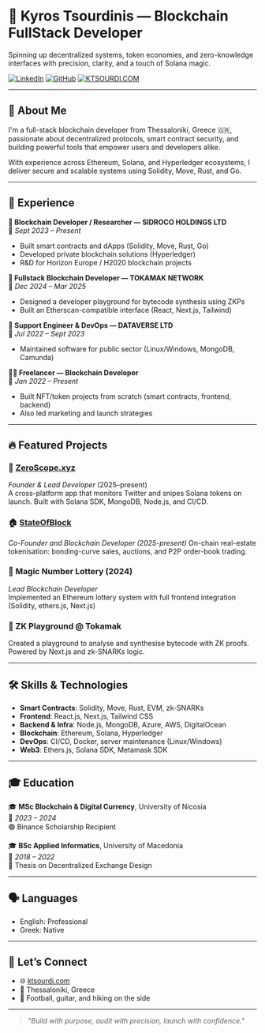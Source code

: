 # 🚀 Kyros Tsourdinis — Blockchain FullStack Developer

Spinning up decentralized systems, token economies, and zero-knowledge interfaces with precision, clarity, and a touch of Solana magic.

[![LinkedIn](https://img.shields.io/badge/LinkedIn-0077B5?style=for-the-badge&logo=linkedin&logoColor=white)](https://www.linkedin.com/in/kyros-tsourdinis/)
[![GitHub](https://img.shields.io/badge/GitHub-100000?style=for-the-badge&logo=github&logoColor=white)](https://github.com/ktsourdi)
[![KTSOURDI.COM](https://img.shields.io/badge/KTSOURDI.COM-8E44AD?style=for-the-badge&logo=internet-explorer&logoColor=white)](https://ktsourdi.com)

---

## 🌟 About Me

I'm a full-stack blockchain developer from Thessaloniki, Greece 🇬🇷, passionate about decentralized protocols, smart contract security, and building powerful tools that empower users and developers alike.

With experience across Ethereum, Solana, and Hyperledger ecosystems, I deliver secure and scalable systems using Solidity, Move, Rust, and Go.

---

## 💼 Experience

**🔷 Blockchain Developer / Researcher — SIDROCO HOLDINGS LTD**  
📍 *Sept 2023 – Present*  
- Built smart contracts and dApps (Solidity, Move, Rust, Go)  
- Developed private blockchain solutions (Hyperledger)  
- R&D for Horizon Europe / H2020 blockchain projects  

**🧪 Fullstack Blockchain Developer — TOKAMAK NETWORK**  
📍 *Dec 2024 – Mar 2025*  
- Designed a developer playground for bytecode synthesis using ZKPs  
- Built an Etherscan-compatible interface (React, Next.js, Tailwind)  

**🧰 Support Engineer & DevOps — DATAVERSE LTD**  
📍 *Jul 2022 – Sept 2023*  
- Maintained software for public sector (Linux/Windows, MongoDB, Camunda)  

**🧙‍♂️ Freelancer — Blockchain Developer**  
📍 *Jan 2022 – Present*  
- Built NFT/token projects from scratch (smart contracts, frontend, backend)  
- Also led marketing and launch strategies  

---

## 🔥 Featured Projects

### 🎯 [ZeroScope.xyz](https://zeroscope.xyz)
*Founder & Lead Developer* (2025–present)  
A cross-platform app that monitors Twitter and snipes Solana tokens on launch. Built with Solana SDK, MongoDB, Node.js, and CI/CD.

### 🏠 [StateOfBlock](https://stateofblock.xyz)
*Co-Founder and Blockchain Developer (2025-present)*
On-chain real-estate tokenisation: bonding-curve sales, auctions, and P2P order-book trading.

### 🎰 Magic Number Lottery (2024)
*Lead Blockchain Developer*  
Implemented an Ethereum lottery system with full frontend integration (Solidity, ethers.js, Next.js)

### 🧪 ZK Playground @ Tokamak
Created a playground to analyse and synthesise bytecode with ZK proofs. Powered by Next.js and zk-SNARKs logic.

---

## 🛠️ Skills & Technologies

- **Smart Contracts**: Solidity, Move, Rust, EVM, zk-SNARKs  
- **Frontend**: React.js, Next.js, Tailwind CSS  
- **Backend & Infra**: Node.js, MongoDB, Azure, AWS, DigitalOcean  
- **Blockchain**: Ethereum, Solana, Hyperledger  
- **DevOps**: CI/CD, Docker, server maintenance (Linux/Windows)  
- **Web3**: Ethers.js, Solana SDK, Metamask SDK  

---

## 🎓 Education

🎓 **MSc Blockchain & Digital Currency**, University of Nicosia  
📆 *2023 – 2024*  
🟢 Binance Scholarship Recipient

🎓 **BSc Applied Informatics**, University of Macedonia  
📆 *2018 – 2022*  
📜 Thesis on Decentralized Exchange Design

---

## 🗣️ Languages

- English: Professional  
- Greek: Native  

---

## 🤝 Let’s Connect

- 🌐 [ktsourdi.com](https://ktsourdi.com)   
- 📍 Thessaloniki, Greece  
- 🎸 Football, guitar, and hiking on the side

---

> _"Build with purpose, audit with precision, launch with confidence."_
